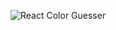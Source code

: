 ![React Color Guesser](https://user-images.githubusercontent.com/34038688/200176886-421efc20-9152-450c-8b1f-7ae8eeb5a917.png)
